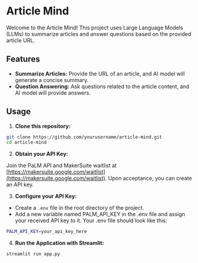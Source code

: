 # Article Mind

Welcome to the Article Mind! This project uses Large Language Models (LLMs) to summarize articles and answer questions based on the provided article URL.

## Features

- **Summarize Articles:** Provide the URL of an article, and AI model will generate a concise summary.
- **Question Answering:** Ask questions related to the article content, and AI model will provide answers.

## Usage

1. **Clone this repository:**

```bash
git clone https://github.com/yourusername/article-mind.git
cd article-mind
```
2. **Obtain your API Key:**

Join the PaLM API and MakerSuite waitlist at [https://makersuite.google.com/waitlist](https://makersuite.google.com/waitlist). Upon acceptance, you can create an API key.

3. **Configure your API Key:**

- Create a `.env` file in the root directory of the project.
- Add a new variable named PALM_API_KEY in the .env file and assign your received API key to it. Your .env file should look like this:

```bash
PALM_API_KEY=your_api_key_here
```

4. **Run the Application with Streamlit:**

```bash
streamlit run app.py
```
  
